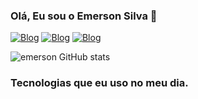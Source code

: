 ### Olá, Eu sou o Emerson Silva 🤚 
[![Blog](https://img.shields.io/badge/LinkedIn-0077B5?style=for-the-badge&logo=linkedin&logoColor=white)](https://www.linkedin.com/in/emerson-silva-8418621b4/)
[![Blog](https://img.shields.io/badge/Instagram-E4405F?style=for-the-badge&logo=instagram&logoColor=white)](https://www.instagram.com/emerson_247/?igshid=ZDdkNTZiNTM%3D)
[![Blog](https://img.shields.io/badge/WhatsApp-25D366?style=for-the-badge&logo=whatsapp&logoColor=white)](https://wa.me/5561981644932)

![emerson GitHub stats](https://github-readme-stats.vercel.app/api?username=emerson1130&show_icons=true&theme=radical)

### Tecnologias que eu uso no meu dia.

<div style="display: inline_block">
<img align="center" alt="" src="https://img.shields.io/badge/HTML5-E34F26?style=for-the-badge&logo=html5&logoColor=white">
<img align="center" alt="" src="https://img.shields.io/badge/CSS3-1572B6?style=for-the-badge&logo=css3&logoColor=white">
<img align="center" alt="" src="https://img.shields.io/badge/Bootstrap-563D7C?style=for-the-badge&logo=bootstrap&logoColor=white"><img align="center" alt="" src="https://img.shields.io/badge/PHP-777BB4?style=for-the-badge&logo=php&logoColor=white">
<img align="center" alt="" src="https://img.shields.io/badge/Laravel-FF2D20?style=for-the-badge&logo=laravel&logoColor=white">

</div>
